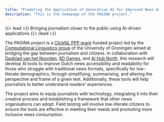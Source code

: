 ```yaml
---
title: "Promoting the Application of Generative AI for Improved News Accessibility"
description: "This is the homepage of the PAGINA project."
---
```


{{< lead >}}
Bringing journalism closer to the public using AI-driven applications
{{< /lead >}}

The PAGINA project is a [ClickNL PPP grant](https://www.clicknl.nl/en/pps/)-funded project led by the [Computational Linguistics group](https://www.rug.nl/research/clcg/research/cl/) of the University of Groningen aimed at bridging the gap between journalism and citizens.
In collaboration with [Dagblad van het Noorden](https://dvhn.nl/), [8D Games](https://8d-games.nl/), and [AI Hub North](https://www.aihub-noord.nl/en/), this research will develop AI tools to improve Dutch news accessibility and readability for those who struggle with traditional news formats, specifically for low-literate demographics, through simplifying, summarising, and altering the perspective and frame of a given text. Additionally, these tools will help journalists to better understand readers’ experiences.

The project aims to equip journalists with technology, integrating it into their creative process and establishing a framework that other news organisations can adopt. Field testing will involve low-literate citizens to ensure the tools are effective in meeting their needs and promoting more inclusive news consumption.
